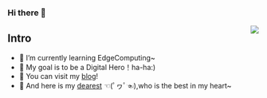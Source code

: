 ### Hi there 👋

[<img align="right" src="https://github-readme-stats.vercel.app/api?username=windy810&count_private=true&show_icons=true&theme=tokyonight">](https://github.com/windy810)

## Intro

- 🌱 I’m currently learning EdgeComputing~
- 🍑 My goal is to be a Digital Hero！ha-ha:)
- 🔭 You can visit my [blog](https://windy810.github.io/)!
- 💖 And here is my [dearest](https://github.com/zyazhb) ☜(ﾟヮﾟ☜),who is the best in my heart~

<!--
**Windy810/Windy810** is a ✨ _special_ ✨ repository because its `README.md` (this file) appears on your GitHub profile.

Here are some ideas to get you started:

- 🔭 I’m currently working on ...
- 🌱 I’m currently learning ...
- 👯 I’m looking to collaborate on ...
- 🤔 I’m looking for help with ...
- 💬 Ask me about ...
- 📫 How to reach me: ...
- 😄 Pronouns: ...
- ⚡ Fun fact: ...
-->
